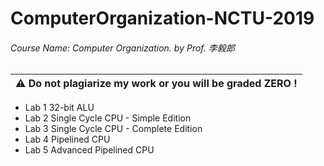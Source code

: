 # ComputerOrganization-NCTU-2019

###### Course Name: Computer Organization. by Prof. 李毅郎
|:warning: **Do not plagiarize my work or you will be graded ZERO !**|
|-|


* Lab 1 32-bit ALU
* Lab 2 Single Cycle CPU - Simple Edition
* Lab 3 Single Cycle CPU - Complete Edition
* Lab 4 Pipelined CPU
* Lab 5 Advanced Pipelined CPU


